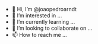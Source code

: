 - 👋 Hi, I’m @joaopedroarndt
- 👀 I’m interested in ...
- 🌱 I’m currently learning ...
- 💞️ I’m looking to collaborate on ...
- 📫 How to reach me ...

<!---
joaopedroarndt/joaopedroarndt is a ✨ special ✨ repository because its `README.md` (this file) appears on your GitHub profile.
You can click the Preview link to take a look at your changes.
--->
